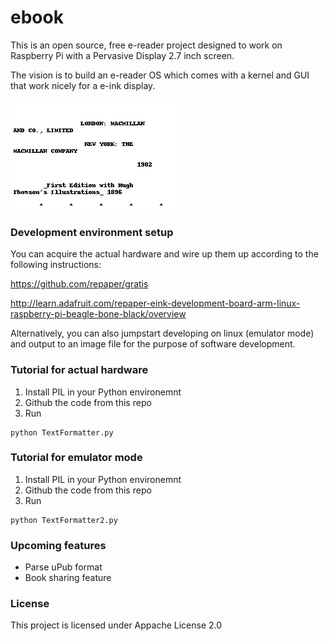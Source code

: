 ebook
=====

This is an open source, free e-reader project designed to work on Raspberry Pi with a Pervasive Display 2.7 inch screen.

The vision is to build an e-reader OS which comes with a kernel and GUI that work nicely for a e-ink display.

![ebook](test.png "Output")


### Development environment setup
You can acquire the actual hardware and wire up them up according to the following instructions:

https://github.com/repaper/gratis

http://learn.adafruit.com/repaper-eink-development-board-arm-linux-raspberry-pi-beagle-bone-black/overview

Alternatively, you can also jumpstart developing on linux (emulator mode) and output to an image file for the purpose of software development.

### Tutorial for actual hardware
1. Install PIL in your Python environemnt
2. Github the code from this repo
3. Run 
```
python TextFormatter.py
```

### Tutorial for emulator mode

1. Install PIL in your Python environemnt
2. Github the code from this repo
3. Run 
```
python TextFormatter2.py
```


### Upcoming features
- Parse uPub format
- Book sharing feature


### License

This project is licensed under Appache License 2.0




